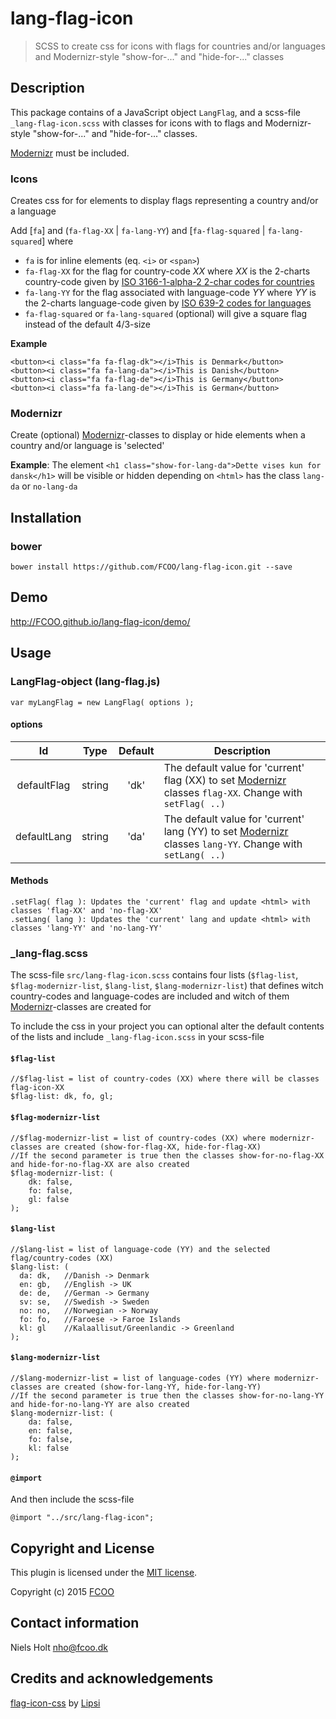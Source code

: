 # lang-flag-icon
[Modernizr]: https://modernizr.com/

>SCSS to create css for icons with flags for countries and/or languages and Modernizr-style "show-for-..." and "hide-for-..." classes


## Description

This package contains of a JavaScript object `LangFlag`, and a scss-file `_lang-flag-icon.scss` with classes for icons with to flags and Modernizr-style "show-for-..." and "hide-for-..." classes.

[Modernizr] must be included.

### Icons
Creates css for for elements to display flags representing a country and/or a language

Add [`fa`] and (`fa-flag-XX` | `fa-lang-YY`) and [`fa-flag-squared` | `fa-lang-squared`] where

- `fa` is for inline elements (eq. `<i>` or `<span>`)
- `fa-flag-XX` for the flag for country-code *XX* where *XX* is the 2-charts country-code given by [ISO 3166-1-alpha-2 2-char codes for countries](https://www.iso.org/obp/ui/#search)
- `fa-lang-YY` for the flag associated with language-code *YY* where *YY* is the 2-charts language-code given by [ISO 639-2 codes for languages](https://www.loc.gov/standards/iso639-2/php/code_list.php)
- `fa-flag-squared`  or `fa-lang-squared` (optional) will give a square flag instead of the default 4/3-size


**Example**

	<button><i class="fa fa-flag-dk"></i>This is Denmark</button>
	<button><i class="fa fa-lang-da"></i>This is Danish</button>
	<button><i class="fa fa-flag-de"></i>This is Germany</button>
	<button><i class="fa fa-lang-de"></i>This is German</button>

### Modernizr
Create (optional) [Modernizr]-classes to display or hide elements when a country and/or language is 'selected' 

**Example**:
The element `<h1 class="show-for-lang-da">Dette vises kun for dansk</h1>` will be visible or hidden depending on `<html>` has the class `lang-da` or `no-lang-da`

## Installation
### bower
`bower install https://github.com/FCOO/lang-flag-icon.git --save`

## Demo
http://FCOO.github.io/lang-flag-icon/demo/ 

## Usage

### LangFlag-object (lang-flag.js)
 

```var myLangFlag = new LangFlag( options );```


#### options
| Id | Type | Default | Description |
| :--: | :--: | :-----: | --- |
| defaultFlag | string | 'dk' | The default value for 'current' flag (XX) to set [Modernizr] classes <code>flag-XX</code>. Change with <code>setFlag( ..)</code> |
| defaultLang | string | 'da' | The default value for 'current' lang (YY) to set [Modernizr] classes <code>lang-YY</code>. Change with <code>setLang( ..)</code> |

			

#### Methods

    .setFlag( flag ): Updates the 'current' flag and update <html> with classes 'flag-XX' and 'no-flag-XX'
    .setLang( lang ): Updates the 'current' lang and update <html> with classes 'lang-YY' and 'no-lang-YY'


### _lang-flag.scss

The scss-file `src/lang-flag-icon.scss` contains four lists (`$flag-list`, `$flag-modernizr-list`, `$lang-list`, `$lang-modernizr-list`) that defines witch country-codes and language-codes are included and witch of them [Modernizr]-classes are created for

To include the css in your project you can optional alter the default contents of the lists and include `_lang-flag-icon.scss` in your scss-file

#### `$flag-list`
	//$flag-list = list of country-codes (XX) where there will be classes flag-icon-XX
	$flag-list: dk, fo, gl; 

#### `$flag-modernizr-list`
	//$flag-modernizr-list = list of country-codes (XX) where modernizr-classes are created (show-for-flag-XX, hide-for-flag-XX) 
	//If the second parameter is true then the classes show-for-no-flag-XX and hide-for-no-flag-XX are also created
	$flag-modernizr-list: (
		dk: false,
		fo: false, 
		gl: false
	); 

#### `$lang-list`
	//$lang-list = list of language-code (YY) and the selected flag/country-codes (XX)
	$lang-list: (
	  da: dk,	//Danish -> Denmark
	  en: gb,	//English -> UK
	  de: de,	//German -> Germany
	  sv: se,	//Swedish -> Sweden
	  no: no,	//Norwegian -> Norway
	  fo: fo,	//Faroese -> Faroe Islands
	  kl: gl	//Kalaallisut/Greenlandic -> Greenland
	);
	
#### `$lang-modernizr-list`
	//$lang-modernizr-list = list of language-codes (YY) where modernizr-classes are created (show-for-lang-YY, hide-for-lang-YY) 
	//If the second parameter is true then the classes show-for-no-lang-YY and hide-for-no-lang-YY are also created
	$lang-modernizr-list: (
		da: false,
		en: false,
		fo: false,
		kl: false
	); 	

#### `@import`
And then include the scss-file
 
	@import "../src/lang-flag-icon";




## Copyright and License
This plugin is licensed under the [MIT license](https://github.com/FCOO/lang-flag-icon/LICENSE).

Copyright (c) 2015 [FCOO](https://github.com/FCOO)

## Contact information

Niels Holt nho@fcoo.dk


## Credits and acknowledgements

[flag-icon-css](https://github.com/lipis/flag-icon-css) by [Lipsi](https://github.com/lipis)



